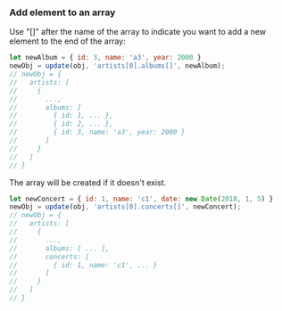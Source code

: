 ### Add element to an array

Use "[]" after the name of the array to indicate you want to add a new element to the end of the array:

```js
let newAlbum = { id: 3, name: 'a3', year: 2000 }
newObj = update(obj, 'artists[0].albums[]', newAlbum);
// newObj = {
//   artists: [
//     {
//       ...,
//       albums: [
//         { id: 1, ... },
//         { id: 2, ... },
//         { id: 3, name: 'a3', year: 2000 }
//       ]
//     }
//   ]
// }
```

The array will be created if it doesn't exist.

```js
let newConcert = { id: 1, name: 'c1', date: new Date(2018, 1, 5) }
newObj = update(obj, 'artists[0].concerts[]', newConcert);
// newObj = {
//   artists: [
//     {
//       ...,
//       albums: [ ... ],
//       concerts: [
//         { id: 1, name: 'c1', ... }
//       ]
//     }
//   ]
// }
```

